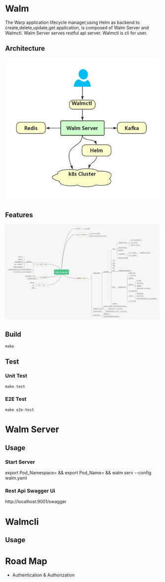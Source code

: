 [1]: resource/Walm_Arch.jpg
[2]: resource/Walm_Server_Features.jpg

# Walm
The Warp application lifecycle manager,using Helm as backend to create,delete,update,get application, is composed of Walm Server and Walmctl.
Walm Server serves restful api server. Walmctl is cli for user.

## Architecture
![arch][1]

## Features
![feature][2]

## Build
```
make
```
## Test
### Unit Test
```
make test
```
### E2E Test
```
make e2e-test
```

# Walm Server
## Usage
### Start Server
export Pod_Namespace=<walmns> && export Pod_Name=<walmname> && walm serv --config walm.yaml

### Rest Api Swagger Ui
http://localhost:9001/swagger


# Walmcli
## Usage

# Road Map
- Authentication & Authorization